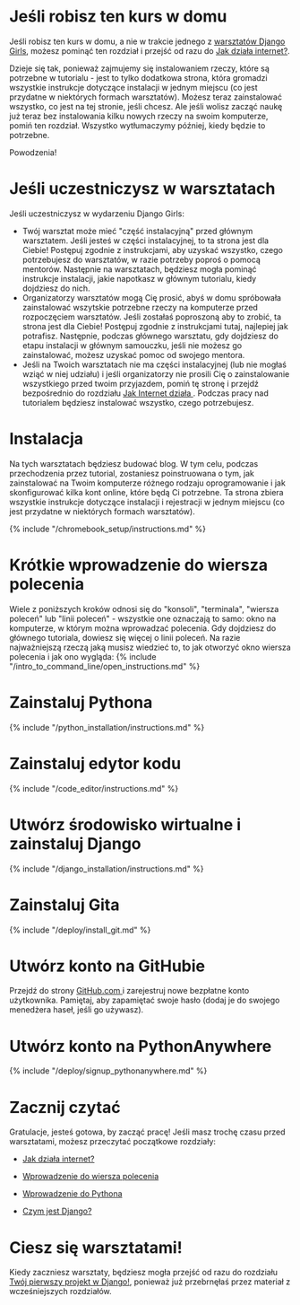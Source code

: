 # Jeśli robisz ten kurs w domu

Jeśli robisz ten kurs w domu, a nie w trakcie jednego z [warsztatów Django Girls](https://djangogirls.org/events/), możesz pominąć ten rozdział i przejść od razu do [Jak działa internet?](../how_the_internet_works/README.md).

Dzieje się tak, ponieważ zajmujemy się instalowaniem rzeczy, które są potrzebne w tutorialu - jest to tylko dodatkowa strona, która gromadzi wszystkie instrukcje dotyczące instalacji w jednym miejscu (co jest przydatne w niektórych formach warsztatów). Możesz teraz zainstalować wszystko, co jest na tej stronie, jeśli chcesz. Ale jeśli wolisz zacząć naukę już teraz bez instalowania kilku nowych rzeczy na swoim komputerze, pomiń ten rozdział. Wszystko wytłumaczymy później, kiedy będzie to potrzebne.

Powodzenia!

# Jeśli uczestniczysz w warsztatach

Jeśli uczestniczysz w wydarzeniu Django Girls:

* Twój warsztat może mieć "część instalacyjną" przed głównym warsztatem. Jeśli jesteś w części instalacyjnej, to ta strona jest dla Ciebie! Postępuj zgodnie z instrukcjami, aby uzyskać wszystko, czego potrzebujesz do warsztatów, w razie potrzeby poproś o pomocą mentorów. Następnie na warsztatach, będziesz mogła pominąć instrukcje instalacji, jakie napotkasz w głównym tutorialu, kiedy dojdziesz do nich.
* Organizatorzy warsztatów mogą Cię prosić, abyś w domu spróbowała zainstalować wszytskie potrzebne rzeczy na komputerze przed rozpoczęciem warsztatów. Jeśli zostałaś poproszoną aby to zrobić, ta strona jest dla Ciebie! Postępuj zgodnie z instrukcjami tutaj, najlepiej jak potrafisz. Następnie, podczas głównego warsztatu, gdy dojdziesz do etapu instalacji w głównym samouczku, jeśli nie możesz go zainstalować, możesz uzyskać pomoc od swojego mentora.
* Jeśli na Twoich warsztatach nie ma części instalacyjnej (lub nie mogłaś wziąć w niej udziału) i jeśli organizatorzy nie prosili Cię o zainstalowanie wszystkiego przed twoim przyjazdem, pomiń tę stronę i przejdź bezpośrednio do rozdziału [ Jak Internet działa ](../how_the_internet_works/README.md). Podczas pracy nad tutorialem będziesz instalować wszystko, czego potrzebujesz.

# Instalacja

Na tych warsztatach będziesz budować blog. W tym celu, podczas przechodzenia przez tutorial, zostaniesz poinstruowana o tym, jak zainstalować na Twoim komputerze różnego rodzaju oprogramowanie i jak skonfigurować kilka kont online, które będą Ci potrzebne. Ta strona zbiera wszystkie instrukcje dotyczące instalacji i rejestracji w jednym miejscu (co jest przydatne w niektórych formach warsztatów).

<!--sec data-title="Chromebook setup (if you're using one)"
data-id="chromebook_setup" data-collapse=true ces--> {% include "/chromebook_setup/instructions.md" %} 

<!--endsec-->

# Krótkie wprowadzenie do wiersza polecenia

Wiele z poniższych kroków odnosi się do "konsoli", "terminala", "wiersza poleceń" lub "linii poleceń" - wszystkie one oznaczają to samo: okno na komputerze, w którym można wprowadzać polecenia. Gdy dojdziesz do głównego tutoriala, dowiesz się więcej o linii poleceń. Na razie najważniejszą rzeczą jaką musisz wiedzieć to, to jak otworzyć okno wiersza polecenia i jak ono wygląda: {% include "/intro_to_command_line/open_instructions.md" %}

# Zainstaluj Pythona

{% include "/python_installation/instructions.md" %}

# Zainstaluj edytor kodu

{% include "/code_editor/instructions.md" %} 

# Utwórz środowisko wirtualne i zainstaluj Django

{% include "/django_installation/instructions.md" %}

# Zainstaluj Gita

{% include "/deploy/install_git.md" %}

# Utwórz konto na GitHubie

Przejdź do strony [ GitHub.com ](https://www.github.com) i zarejestruj nowe bezpłatne konto użytkownika. Pamiętaj, aby zapamiętać swoje hasło (dodaj je do swojego menedżera haseł, jeśli go używasz).

# Utwórz konto na PythonAnywhere

{% include "/deploy/signup_pythonanywhere.md" %}

# Zacznij czytać

Gratulacje, jesteś gotowa, by zacząć pracę! Jeśli masz trochę czasu przed warsztatami, możesz przeczytać początkowe rozdziały:

* [Jak działa internet?](../how_the_internet_works/README.md)

* [Wprowadzenie do wiersza polecenia](../intro_to_command_line/README.md)

* [Wprowadzenie do Pythona](../python_introduction/README.md)

* [Czym jest Django?](../django/README.md)

# Ciesz się warsztatami!

Kiedy zaczniesz warsztaty, będziesz mogła przejść od razu do rozdziału [Twój pierwszy projekt w Django!](../django_start_project/README.md), ponieważ już przebrnęłaś przez materiał z wcześniejszych rozdziałów.